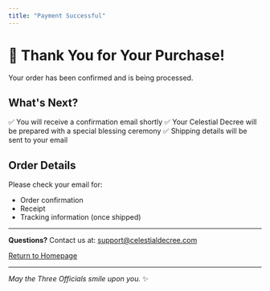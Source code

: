 ```yaml
---
title: "Payment Successful"
---
```


# 🎉 Thank You for Your Purchase!

Your order has been confirmed and is being processed.

## What's Next?

✅ You will receive a confirmation email shortly
✅ Your Celestial Decree will be prepared with a special blessing ceremony
✅ Shipping details will be sent to your email

## Order Details

Please check your email for:
- Order confirmation
- Receipt
- Tracking information (once shipped)

---

**Questions?** Contact us at: support@celestialdecree.com

[Return to Homepage](/)

---

_May the Three Officials smile upon you._ ✨
